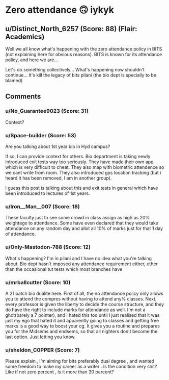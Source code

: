 # Zero attendance 🙃 iykyk
## u/Distinct_North_6257 (Score: 88) (Flair: Academics)
Well we all know what's happening with the zero attendance policy in BITS (not explaining here for obvious reasons).
BITS is known for its attendance policy, and here we are...

Let's do something collectively... What's happening now shouldn't continue... It's kill the legacy of bits pilani (the bio dept is specially to be blamed)


## Comments

### u/No_Guarantee9023 (Score: 31)
Context?


### u/Space-builder (Score: 53)
Are you talking about 1st year bio in Hyd campus?

If so, I can provide context for others. Bio department is taking newly introduced exit tests way too seriously. They have made their own app which is very difficult to cheat. They also map with biometric attendence so we cant write from room. They also introduced gps location tracking (but i heard it has been removed, I am in another group).

I guess this post is talking about this and exit tests in general which have been introduced to lectures of 1st years.


### u/Iron__Man__007 (Score: 18)
These faculty just to see some crowd in class assign as high as 20% weightage to attendance. 
Some have even declared that they would take attendance on any random day and allot all 10% of marks just for that 1 day of attendance.


### u/Only-Mastodon-788 (Score: 12)
What's happening? I'm in pilani and I have no idea what you're talking about. Bio dept hasn't imposed any attendance requirement either, other than the occasional tut tests which most branches have


### u/mrballcutter (Score: 10)
A 21 batch bio dualite here. First of all, the no attendance policy only allows you to attend the compres without having to attend any% classes. Next, every professor is given the liberty to decide the course structure, and they do have the right to include marks for attendance as well. I'm not a ghot(barely a 7 pointer), and I hated this too until I just realised that it was just my ego that hated it and apparently going to classes and getting free marks is a good way to boost your cg. It gives you a routine and prepares you for the Midsems and endsems, so that all nighters don't become the last option. Just letting you know.


### u/sheldon_C0PPER (Score: 7)
Please explain , I’m aiming for bits preferably dual degree , and wanted some freedom to make my career as a writer .
Is the condition very shit? Like if not zero percent , is it more than 30 percent?




